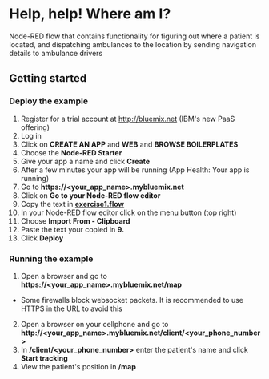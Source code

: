 # Help, help! Where am I?

Node-RED flow that contains functionality for figuring out where a patient is located, and dispatching ambulances to the location by sending navigation details to ambulance drivers

## Getting started

 

### Deploy the example
1. Register for a trial account at http://bluemix.net (IBM's new PaaS offering)
2. Log in
3. Click on **CREATE AN APP** and **WEB** and **BROWSE BOILERPLATES**
4. Choose the **Node-RED Starter**
5. Give your app a name and click **Create**
6. After a few minutes your app will be running (App Health: Your app is running)
7. Go to **https://\<your_app_name\>.mybluemix.net**
8. Click on **Go to your Node-RED flow editor**
9. Copy the text in **[exercise1.flow](exercise1.flow)**
10. In your Node-RED flow editor click on the menu button (top right)
11. Choose **Import From - Clipboard**
12. Paste the text your copied in **9.**
13. Click **Deploy**

### Running the example
1. Open a browser and go to **https://\<your_app_name\>.mybluemix.net/map**
  * Some firewalls block websocket packets. It is recommended to use HTTPS in the URL to avoid this
2. Open a browser on your cellphone and go to **http://\<your_app_name\>.mybluemix.net/client/\<your_phone_number\>**
3. In **/client/\<your_phone_number\>** enter the patient's name and click **Start tracking**
4. View the patient's position in **/map**


